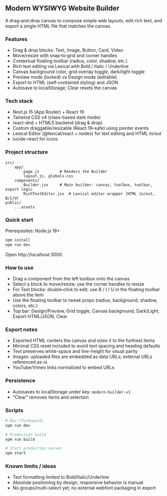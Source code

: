 ## Modern WYSIWYG Website Builder

A drag‑and‑drop canvas to compose simple web layouts, edit rich text, and export a single HTML file that matches the canvas.

### Features

- Drag & drop blocks: Text, Image, Button, Card, Video
- Move/resize with snap‑to‑grid and corner handles
- Contextual floating toolbar (radius, color, shadow, etc.)
- Rich text editing via Lexical with Bold / Italic / Underline
- Canvas background color, grid overlay toggle, dark/light toggle
- Preview mode (locked) vs Design mode (editable)
- Export to HTML (self-contained styling) and JSON
- Autosave to localStorage; Clear resets the canvas

### Tech stack

- Next.js 15 (App Router) + React 19
- Tailwind CSS v4 (class-based dark mode)
- react-dnd + HTML5 backend (drag & drop)
- Custom draggable/resizable (React 19–safe) using pointer events
- Lexical Editor (@lexical/react + nodes) for text editing and HTML in/out
- lucide-react for icons

### Project structure

```
src/
	app/
		page.js         # Renders the Builder
		layout.js, globals.css
	components/
		Builder.jsx     # Main builder: canvas, toolbox, toolbar, export logic
		RichTextEditor.jsx  # Lexical editor wrapper (HTML in/out, B/I/U)
public/
	...assets
```

### Quick start

Prerequisites: Node.js 18+

```bash
npm install
npm run dev
```

Open http://localhost:3000.

### How to use

- Drag a component from the left toolbox onto the canvas
- Select a block to move/resize; use the corner handles to resize
- For Text blocks: double‑click to edit; use B / I / U in the floating toolbar above the item
- Use the floating toolbar to tweak props (radius, background, shadow, colors, etc.)
- Top bar: Design/Preview, Grid toggle, Canvas background, Dark/Light, Export HTML/JSON, Clear

### Export notes

- Exported HTML centers the canvas and sizes it to the furthest items
- Minimal CSS reset included to avoid text spacing and heading defaults
- Text preserves white-space and line-height for visual parity
- Images: uploaded files are embedded as data URLs; external URLs referenced as-is
- YouTube/Vimeo links normalized to embed URLs

### Persistence

- Autosaves to localStorage under key: `modern-builder-v1`
- “Clear” removes items and selection

### Scripts

```bash
# Dev (Turbopack)
npm run dev

# Production build
npm run build

# Start production server
npm start
```

### Known limits / ideas

- Text formatting limited to Bold/Italic/Underline
- Absolute positioning by design; responsive behavior is manual
- No groups/multi-select yet; no external webfont packaging in export
